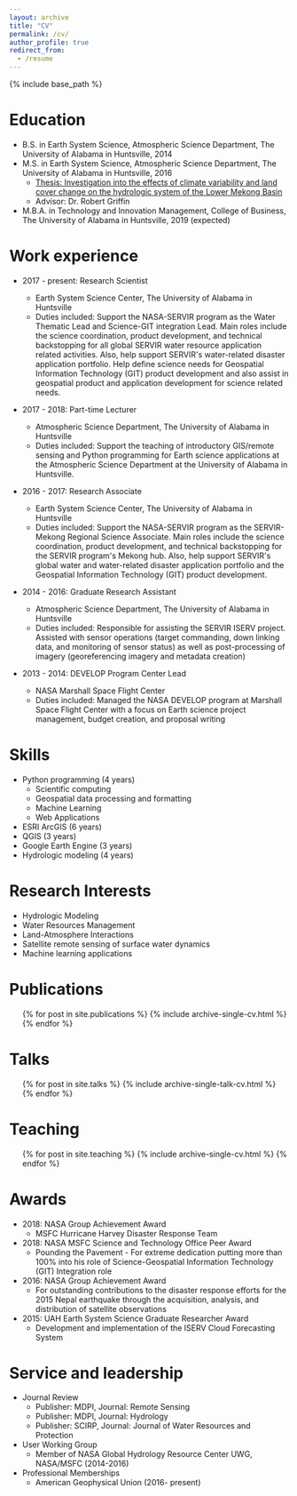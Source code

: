 ```yaml
---
layout: archive
title: "CV"
permalink: /cv/
author_profile: true
redirect_from:
  - /resume
---
```


{% include base_path %}

Education
======
* B.S. in Earth System Science, Atmospheric Science Department, The University of Alabama in Huntsville, 2014
* M.S. in Earth System Science, Atmospheric Science Department, The University of Alabama in Huntsville, 2016
  * [Thesis: Investigation into the effects of climate variability and land cover change on the hydrologic system of the Lower Mekong Basin](https://kmarkert.github.io/files/Markert_Thesis_Master_Final.pdf)
  * Advisor: Dr. Robert Griffin
* M.B.A. in Technology and Innovation Management, College of Business, The University of Alabama in Huntsville, 2019 (expected)

Work experience
======
* 2017 - present: Research Scientist
  * Earth System Science Center, The University of Alabama in Huntsville
  * Duties included: Support the NASA-SERVIR program as the Water Thematic Lead and Science-GIT integration Lead. Main roles include the science coordination, product development, and technical backstopping for all global SERVIR water resource application related activities. Also, help support SERVIR's water-related disaster application portfolio. Help define science needs for Geospatial Information Technology (GIT) product development and also assist in geospatial product and application development for science related needs.

* 2017 - 2018: Part-time Lecturer
  * Atmospheric Science Department, The University of Alabama in Huntsville
  * Duties included: Support the teaching of introductory GIS/remote sensing and Python programming for Earth science applications at the Atmospheric Science Department at the University of Alabama in Huntsville.

* 2016 - 2017: Research Associate
  * Earth System Science Center, The University of Alabama in Huntsville
  * Duties included: Support the NASA-SERVIR program as the SERVIR-Mekong Regional Science Associate. Main roles include the science coordination, product development, and technical backstopping for the SERVIR program's Mekong hub. Also, help support SERVIR's global water and water-related disaster application portfolio and the Geospatial Information Technology (GIT) product development.

* 2014 - 2016: Graduate Research Assistant
  * Atmospheric Science Department, The University of Alabama in Huntsville
  * Duties included: Responsible for assisting the SERVIR ISERV project. Assisted with sensor operations (target commanding, down linking data, and monitoring of sensor status) as well as post-processing of imagery (georeferencing imagery and metadata creation)

* 2013 - 2014: DEVELOP Program Center Lead
  * NASA Marshall Space Flight Center
  * Duties included: Managed the NASA DEVELOP program at Marshall Space Flight Center with a focus on Earth
science project management, budget creation, and proposal writing

Skills
======
* Python programming (4 years)
  * Scientific computing
  * Geospatial data processing and formatting
  * Machine Learning
  * Web Applications
* ESRI ArcGIS (6 years)
* QGIS (3 years)
* Google Earth Engine (3 years)
* Hydrologic modeling (4 years)

Research Interests
======
* Hydrologic Modeling
* Water Resources Management
* Land-Atmosphere Interactions
* Satellite remote sensing of surface water dynamics
* Machine learning applications

Publications
======
  <ul>{% for post in site.publications %}
    {% include archive-single-cv.html %}
  {% endfor %}</ul>

Talks
======
  <ul>{% for post in site.talks %}
    {% include archive-single-talk-cv.html %}
  {% endfor %}</ul>

Teaching
======
  <ul>{% for post in site.teaching %}
    {% include archive-single-cv.html %}
  {% endfor %}</ul>

Awards
======
* 2018: NASA Group Achievement Award
  * MSFC Hurricane Harvey Disaster Response Team
* 2018: NASA MSFC Science and Technology Office Peer Award
  * Pounding the Pavement - For extreme dedication putting more than 100% into his role of Science-Geospatial Information Technology (GIT) Integration role
* 2016: NASA Group Achievement Award
  * For outstanding contributions to the disaster response efforts for the 2015 Nepal earthquake through the acquisition, analysis, and distribution of satellite observations
* 2015: UAH Earth System Science Graduate Researcher Award
  * Development and implementation of the ISERV Cloud Forecasting System

Service and leadership
======
* Journal Review
  * Publisher: MDPI, Journal: Remote Sensing
  * Publisher: MDPI, Journal: Hydrology
  * Publisher: SCIRP, Journal: Journal of Water Resources and Protection
* User Working Group
  * Member of NASA Global Hydrology Resource Center UWG, NASA/MSFC (2014-2016)
* Professional Memberships
  * American Geophysical Union (2016- present)
